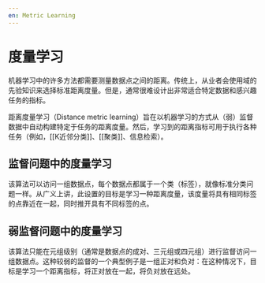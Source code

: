 ```yaml
---
en: Metric Learning
---
```

# 度量学习

机器学习中的许多方法都需要测量数据点之间的距离。传统上，从业者会使用域的先验知识来选择标准距离度量。但是，通常很难设计出非常适合特定数据和感兴趣任务的指标。

距离度量学习（Distance metric learning）旨在以机器学习的方式从（弱）监督数据中自动构建特定于任务的距离度量。然后，学习到的距离指标可用于执行各种任务（例如，[[K近邻分类]]、[[聚类]]、信息检索）。

## 监督问题中的度量学习

该算法可以访问一组数据点，每个数据点都属于一个类（标签），就像标准分类问题一样。从广义上讲，此设置的目标是学习一种距离度量，该度量将具有相同标签的点靠近在一起，同时推开具有不同标签的点。


## 弱监督问题中的度量学习

该算法只能在元组级别（通常是数据点的成对、三元组或四元组）进行监督访问一组数据点。这种较弱的监督的一个典型例子是一组正对和负对：在这种情况下，目标是学习一个距离指标，将正对放在一起，将负对放在远处。


